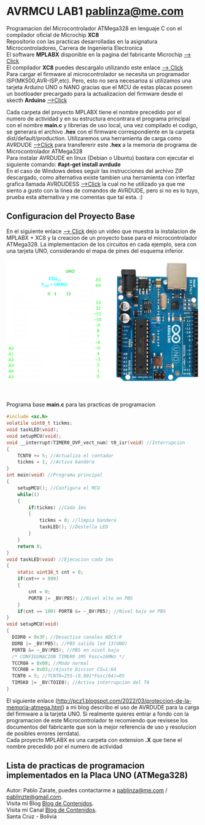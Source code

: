 # AVRMCU LAB1 pablinza@me.com
Programacion del Microcontrolador ATMega328 en lenguaje C con el compilador oficial de Microchip __XC8__ <br />
Repositorio con las practicas desarrolladas en la asignatura Microcontroladores, Carrera de Ingenieria Electronica <br />
El software __MPLABX__ disponible en la pagina del fabricante Microchip [ --> Click](https://ww1.microchip.com/downloads/aemDocuments/documents/DEV/ProductDocuments/SoftwareTools/MPLABX-v6.20-windows-installer.exe?authuser=0) <br />
El compilador __XC8__ puedes descargalo utilizando este enlace [ --> Click](https://ww1.microchip.com/downloads/aemDocuments/documents/DEV/ProductDocuments/SoftwareTools/xc8-v2.50-full-install-windows-x64-installer.exe?authuser=0) <br />
Para cargar el firmware al microcontrolador se necesita un programador ISP(MK500,AVR-ISP,etc). Pero, esto no sera necesarioa si utilizamos una tarjeta Arduino UNO o NANO gracias que el MCU de estas placas  poseen un bootloader precargado para la actualizacion del firmware desde el skecth __Arduino__ [ -->Click](https://www.arduino.cc/en/software/) <br />

Cada carpeta del proyecto MPLABX tiene el nombre precedido por el numero de actividad y en su estructura encontrara el programa principal con el nombre __main.c__ y librerias de uso local, una vez compilado el codigo, se generara el archivo __.hex__ con el firmware correspondiente en la carpeta dist/default/production. Utilizaremos una herramienta de carga como AVRDUDE [-->Click](https://github.com/avrdudes/avrdude) para transfererir este __.hex__ a la memoria de programa de Microcontrolador ATMega328 <br />
Para instalar AVRDUDE en linux (Debian o Ubuntu) bastara con ejecutar el siguiente comando: __#apt-get install avrdude__ <br /> 
En el caso de Windows debes seguir las instrucciones del archivo ZIP descargado, como alternativa existe tambien una herramienta con interfaz grafica llamada AVRDUDESS [-->Click](https://github.com/ZakKemble/AVRDUDESS) la cual no he utilizado ya que me siento a gusto con la linea de comandos de AVRDUDE, pero si no es lo tuyo, prueba esta alternativa y me comentas que tal esta. :) <br />


## Configuracion del Proyecto Base
En el siguiente enlace [--> Click](https://www.youtube.com/watch?v=hmUjBX4lj0o) dejo un video que muestra la instalacion de MPLABX + XC8 y la creacion de un proyecto base para el microcontrolador ATMega328. La implementacion de los circuitos en cada ejemplo, sera con una tarjeta UNO, considerando el mapa de pines del esquema inferior. 
<p align="center">
  <img src="/avruno.png"></img>
</p> <br />

Programa base __main.c__ para las practicas de programacion

```c
#include <xc.h>
volatile uint8_t tickms;
void taskLED(void);
void setupMCU(void);
void __interrupt(TIMER0_OVF_vect_num) t0_isr(void) //Interrupcion
{
    TCNT0 += 5; //Actualiza el contador
    tickms = 1; //Activa bandera
}
int main(void) //Programa principal
{
    setupMCU(); //Configura el MCU
    while(1)
    {
        if(tickms) //Cada 1ms
        {
            tickms = 0; //limpia bandera
            taskLED(); //Destella LED
        }
    }
    return 0;
}
void taskLED(void) //Ejecucion cada 1ms
{
    static uint16_t cnt = 0;
    if(cnt++ > 999)
    {
        cnt = 0;
        PORTB |= _BV(PB5); //Nivel alto en PB5
    }
    if(cnt == 100) PORTB &= ~_BV(PB5); //Nivel bajo en PB5
}
void setupMCU(void)
{
  DIDR0 = 0x3F; //Desactiva canales ADC5:0
  DDRB |= _BV(PB5); //PB5 salida led 13(UNO) 
  PORTB &= ~_BV(PB5); //PB5 en nivel bajo
  /* CONFIGURACION TIMER0 1MS Fosc=16MHz */
  TCCR0A = 0x00; //Modo normal
  TCCR0B = 0x03;//Ajuste Divisor CS=1:64 
  TCNT0 = 5; //TCNT0=255-(0.001*Fosc/64)=05
  TIMSK0 |= _BV(TOIE0); //Activa interrupcion del T0  
}
```

El siguiente enlace (http://pcz1.blogspot.com/2022/03/proteccion-de-la-memoria-atmega.html) a mi blog describo el uso de AVRDUDE para la carga del firmware a la tarjeta UNO. Si realmente quieres entrar a fondo con la programacion de este Microcontrolador te recomiendo que revisese los documentos del fabricante que son la mejor referencia de uso y resolucion de posibles errores (errdata). <br />
Cada proyecto MPLABX es una carpeta con extension __.X__ que tiene el nombre precedido por el numero de actividad <br />

## Lista de practicas de programacion implementados en la Placa UNO (ATMega328)


Autor: Pablo Zarate, puedes contactarme a pablinza@me.com / pablinzte@gmail.com.  <br />
Visita mi Blog  [Blog de Contenidos](https://pablinza.blogspot.com/). <br />
Visita mi Canal [Blog de Contenidos](http://www.youtube.com/@pablozarate7524). <br />
Santa Cruz - Bolivia 
<br clear="left"/>
